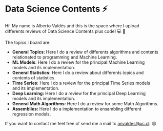 # Data Science Contents :zap:

Hi! My name is Alberto Valdés and this is the space where I upload differents reviews of Data Science Contents plus code! :computer: :abacus:

The topics I board are:

* **General Topics:** Here I do a review of differents algorithms and contents relationated to programming and Machine Learning.
* **ML Models:** Here I do a review for the principal Machine Learning models and its implementation. 
* **General Statistics:** Here I do a review about differents topics and contents of statistics.
* **Time Series:** Here I do a review for the principal Time Series models and its implementation.
* **Deep Learning:** Here I do a review for the principal Deep Learning models and its implementation.
* **General Math Algorithms:** Here I do a review for some Math Algorithms.
* **Assemblies:** Here I do a implementation to ensambling different regression models.


If you want to contact me feel free of send me a mail to anvaldes@uc.cl. :smile:
